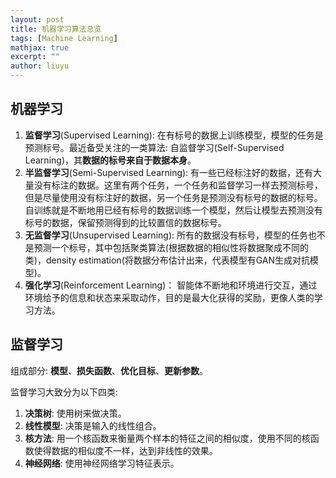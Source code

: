 ```yaml
---
layout: post
title: 机器学习算法总览
tags: [Machine Learning]
mathjax: true
excerpt: ""
author: liuyu
---
```


## 机器学习
1. **监督学习**(Supervised Learning): 在有标号的数据上训练模型，模型的任务是预测标号。最近备受关注的一类算法: 自监督学习(Self-Supervised Learning)，其**数据的标号来自于数据本身**。
2. **半监督学习**(Semi-Supervised Learning): 有一些已经标注好的数据，还有大量没有标注的数据。这里有两个任务，一个任务和监督学习一样去预测标号，但是尽量使用没有标注好的数据，另一个任务是预测没有标号的数据的标号。自训练就是不断地用已经有标号的数据训练一个模型，然后让模型去预测没有标号的数据，保留预测得到的比较置信的数据标号。
3. **无监督学习**(Unsupervised Learning): 所有的数据没有标号，模型的任务也不是预测一个标号，其中包括聚类算法(根据数据的相似性将数据聚成不同的类)，density estimation(将数据分布估计出来，代表模型有GAN生成对抗模型)。
4. **强化学习**(Reinforcement Learning)： 智能体不断地和环境进行交互，通过环境给予的信息和状态来采取动作，目的是最大化获得的奖励，更像人类的学习方法。

## 监督学习

组成部分: **模型**、**损失函数**、**优化目标**、**更新参数**。

监督学习大致分为以下四类: 

1. **决策树**: 使用树来做决策。
2. **线性模型**: 决策是输入的线性组合。
3. **核方法**: 用一个核函数来衡量两个样本的特征之间的相似度，使用不同的核函数使得数据的相似度不一样，达到非线性的效果。
4. **神经网络**: 使用神经网络学习特征表示。
